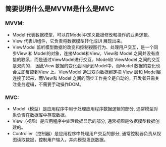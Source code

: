 ## 简要说明什么是MVVM是什么是MVC
### MVVM:
+ Model 代表数据模型，可以在Model中定义数据修改和操作的业务逻辑。
+ View 代表UI组件，它负责将数据模型转化成UI 展现出来。
+ ViewModel 监听模型数据的改变和控制视图行为、处理用户交互，是一个同步View 和 Model的对象，连接Model和View。View和 Model 之间并没有直接的联系，而是通过ViewModel进行交互，Model和 ViewModel 之间的交互是双向的， 因此View 数据的变化会同步到Model中，而Model 数据的变化也会立即反应到View 上。ViewModel 通过双向数据绑定把 View 层和 Model层连接了起来，而View和 Model 之间的同步工作完全是自动的，开发者只需关注业务逻辑，不需要手动操作DOM。

### MVC:
+ Model（模型）是应用程序中用于处理应用程序数据逻辑的部分, 通常模型对象负责在数据库中存取数据。
+ View（视图）是应用程序中处理数据显示的部分, 通常视图是依据模型数据创建的。
+ Controller（控制器）是应用程序中处理用户交互的部分, 通常控制器负责从视图读取数据，控制用户输入，并向模型发送数据。

